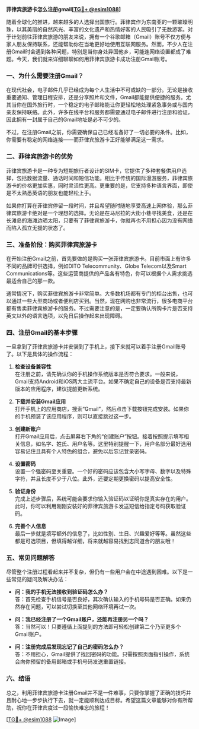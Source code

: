 **菲律宾旅游卡怎么注册gmail[[TG💪+ @esim1088](https://t.me/s/esim1088)]**

随着全球化的推进，越来越多的人选择出国旅行。菲律宾作为东南亚的一颗璀璨明珠，以其美丽的自然风光、丰富的文化遗产和热情好客的人民吸引了无数游客。对于计划前往菲律宾旅游的朋友来说，拥有一个谷歌邮箱（Gmail）账号不仅方便与家人朋友保持联系，还能帮助你在当地更好地使用互联网服务。然而，不少人在注册Gmail时会遇到各种问题，特别是当你身处异国他乡，可能连网络设置都成了难题。今天，我们就来详细聊聊如何用菲律宾旅游卡成功注册Gmail账号。

### **一、为什么需要注册Gmail？**

在现代社会，电子邮件几乎已经成为每个人生活中不可或缺的一部分。无论是接收重要通知、管理日程安排，还是分享照片和文件，Gmail都能提供便捷的服务。尤其当你在国外旅行时，一个稳定的电子邮箱能让你更轻松地处理紧急事务或与国内亲友保持联络。此外，许多在线平台和服务都需要通过电子邮件进行注册和验证，因此拥有一封属于自己的Gmail地址是必不可少的。

不过，在注册Gmail之前，你需要确保自己已经准备好了一切必要的条件。比如，你需要有稳定的网络连接——而菲律宾旅游卡正好能够满足这一需求。

### **二、菲律宾旅游卡的优势**

菲律宾旅游卡是一种专为短期旅行者设计的SIM卡，它提供了多种套餐供用户选择，包括数据流量、通话时间和短信功能。相比于传统的国际漫游服务，菲律宾旅游卡的价格更加实惠，同时灵活性更高。更重要的是，它支持多种语言界面，即使是不太熟悉英语的朋友也能轻松上手。

如果你打算在菲律宾停留一段时间，并且希望随时随地享受高速上网体验，那么菲律宾旅游卡绝对是一个理想的选择。无论是在马尼拉的大街小巷寻找美食，还是在长滩岛的海滩边晒太阳，只要有了菲律宾旅游卡，你就再也不用担心因为没有网络而陷入孤立无援的状态了。

### **三、准备阶段：购买菲律宾旅游卡**

在开始注册Gmail之前，首先要做的是购买一张菲律宾旅游卡。目前市面上有许多不同的品牌可供选择，例如DITO Telecommunity、Globe Telecom以及Smart Communications等。这些运营商提供的产品各有特色，你可以根据个人需求挑选最适合自己的那一款。

通常情况下，购买菲律宾旅游卡非常简单。大多数机场都有专门的柜台出售，也可以通过一些大型商场或者便利店买到。当然，现在网购也非常流行，很多电商平台都有售卖菲律宾旅游卡的服务。不过需要注意的是，一定要确认所购卡片是否支持英文以外的语言选项，以免日后操作起来出现障碍。

### **四、注册Gmail的基本步骤**

一旦拿到了菲律宾旅游卡并安装到了手机上，接下来就可以着手注册Gmail账号了。以下是具体的操作流程：

1. **检查设备兼容性**  
   在注册之前，请先确认你的手机操作系统版本是否符合要求。一般来说，Gmail支持Android和iOS两大主流平台。如果不确定自己的设备是否支持最新版本的应用程序，建议提前更新系统。

2. **下载并安装Gmail应用**  
   打开手机上的应用商店，搜索“Gmail”，然后点击下载按钮完成安装。如果你的手机预装了该应用程序，则可以直接跳过这一步。

3. **创建新账户**  
   打开Gmail应用后，点击屏幕右下角的“创建账户”按钮。接着按照提示填写相关信息，如名字、姓氏、用户名等。这里特别提醒一下，用户名部分最好选用容易记住且具有个人特色的组合，避免以后忘记登录密码。

4. **设置密码**  
   设置一个强密码至关重要。一个好的密码应该包含大小写字母、数字以及特殊字符，并且长度不少于八位。此外，还要定期更换密码以提高安全性。

5. **验证身份**  
   完成上述步骤后，系统可能会要求你输入验证码以证明你是真实存在的用户。此时，你可以利用刚刚安装好的菲律宾旅游卡发送短信给指定号码获取验证码。

6. **完善个人信息**  
   最后一步就是填写额外的信息了，比如性别、生日、兴趣爱好等等。虽然这些都是可选项目，但填得越详细，将来就越容易找到志同道合的朋友哦！

### **五、常见问题解答**

尽管整个注册过程看起来并不复杂，但仍有一些用户会在中途遇到困难。以下是一些常见的疑问及解决办法：

- **问：我的手机无法接收到验证码怎么办？**  
  答：首先检查手机信号是否良好，其次确认输入的手机号码是否正确。如果仍然存在问题，可以尝试切换至其他网络环境再试一次。

- **问：我已经注册了一个Gmail账户，还能再注册另一个吗？**  
  答：当然可以！只要遵循上面提到的方法即可轻松创建第二个乃至更多个Gmail账户。

- **问：注册完成后发现忘记了自己的密码怎么办？**  
  答：不用担心，Gmail提供了找回密码的功能。只需按照页面指引操作，系统会向你预留的备用邮箱或手机号码发送重置链接。

### **六、结语**

总之，利用菲律宾旅游卡注册Gmail并不是一件难事，只要你掌握了正确的技巧并且耐心地一步步执行下去，就一定能顺利达成目标。希望这篇文章能够对你有所帮助，祝你在菲律宾度过一段愉快难忘的旅程！

[[TG💪+ @esim1088](https://t.me/s/esim1088) ![Image](https://i.postimg.cc/4NQfJmqS/Snipaste-2025-05-13-00-14-12.png)]